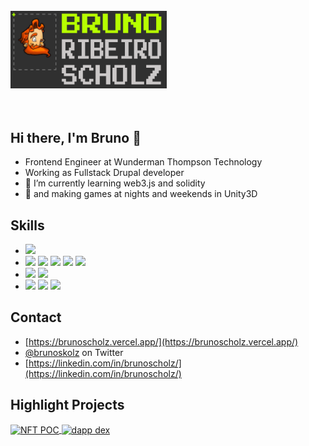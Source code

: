 <div align="left">
  <br/>
  <img src="https://github.com/brunoscholz/brunoscholz/blob/master/screenshot.png" width="250px"/>
</div>
<br/>
<br/>

## Hi there, I'm Bruno 👋

- Frontend Engineer at Wunderman Thompson Technology
- Working as Fullstack Drupal developer
- 🌱 I’m currently learning web3.js and solidity
- 🌱 and making games at nights and weekends in Unity3D

## Skills
- ![](https://img.shields.io/badge/OS-Linux-informational?style=flat&logo=linux&logoColor=white&color=6aa6f8)
- ![](https://img.shields.io/badge/Code-TypeScript-informational?style=flat&logo=typescript&logoColor=white&color=6aa6f8)
![](https://img.shields.io/badge/Code-JavaScript-informational?style=flat&logo=javascript&logoColor=white&color=6aa6f8)
![](https://img.shields.io/badge/Code-Solidity-informational?style=flat&logo=ethereum&logoColor=white&color=6aa6f8)
![](https://img.shields.io/badge/Code-PHP-informational?style=flat&logo=php&logoColor=white&color=6aa6f8)
![](https://img.shields.io/badge/Code-Python-informational?style=flat&logo=python&logoColor=white&color=6aa6f8)
- ![](https://img.shields.io/badge/Code-React-informational?style=flat&logo=react&logoColor=white&color=6aa6f8)
![](https://img.shields.io/badge/Code-Angular-informational?style=flat&logo=angular&logoColor=white&color=6aa6f8)
- ![](https://img.shields.io/badge/CMS-Drupal-informational?style=flat&logo=drupal&logoColor=white&color=6aa6f8)
![](https://img.shields.io/badge/Tools-MySQL-informational?style=flat&logo=mysql&logoColor=white&color=6aa6f8)
![](https://img.shields.io/badge/Tools-Docker-informational?style=flat&logo=docker&logoColor=white&color=6aa6f8)

## Contact
- [https://brunoscholz.vercel.app/](https://brunoscholz.vercel.app/)
- [@brunoskolz](https://twitter.com/brunoskolz) on Twitter
- [https://linkedin.com/in/brunoscholz/](https://linkedin.com/in/brunoscholz/)

## Highlight Projects

<a href="https://github.com/brunoscholz/nft-poc">
  <img align="center" src="https://github-readme-stats.vercel.app/api/pin/?username=brunoscholz&repo=nft-poc&show_icons=true&line_height=27&title_color=6aa6f8&text_color=8a919a&icon_color=6aa6f8&bg_color=22272e" alt="NFT POC" />
</a>

<a href="https://github.com/brunoscholz/dapp-ethereum-dex">
  <img align="center" src="https://github-readme-stats.vercel.app/api/pin/?username=brunoscholz&repo=dapp-ethereum-dex&show_icons=true&line_height=27&title_color=6aa6f8&text_color=8a919a&icon_color=6aa6f8&bg_color=22272e" alt="dapp dex" />
</a>

<!-- [![Bruno's github stats](https://github-readme-stats.vercel.app/api?username=brunoscholz&show_icons=true&title_color=fff&icon_color=79ff97&text_color=9f9f9f&bg_color=151515&count_private=true)](https://github.com/brunoscholz) -->

